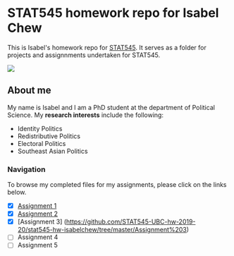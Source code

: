# STAT545 homework repo for Isabel Chew
This is Isabel's homework repo for [STAT545](https://stat545.stat.ubc.ca). It serves as a folder for projects and assignnments undertaken for STAT545. 

![](https://media.tenor.com/images/4499c00cb6446e066b244a7859f695af/tenor.gif)

## About me 

My name is Isabel and I am a PhD student at the department of Political Science. My **research interests** include the following:

* Identity Politics
* Redistributive Politics
* Electoral Politics
* Southeast Asian Politics

### Navigation

To browse my completed files for my assignments, please click on the links below.

- [x] [Assignment 1](https://github.com/STAT545-UBC-hw-2019-20/stat545-hw-isabelchew/tree/master/Assignment%201)
- [x] [Assignment 2](https://github.com/STAT545-UBC-hw-2019-20/stat545-hw-isabelchew/tree/master/Assignment%202)
- [x] [Assignment 3] (https://github.com/STAT545-UBC-hw-2019-20/stat545-hw-isabelchew/tree/master/Assignment%203)
- [ ] Assignment 4
- [ ] Assignment 5
